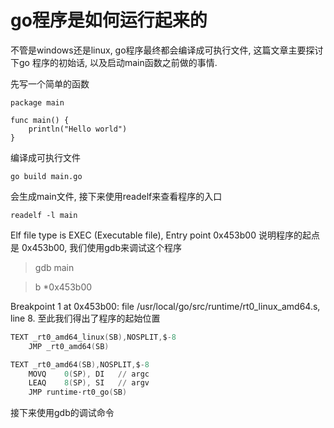 # go程序是如何运行起来的

不管是windows还是linux, go程序最终都会编译成可执行文件, 这篇文章主要探讨下go 程序的初始话, 以及启动main函数之前做的事情.

先写一个简单的函数

```golang
package main

func main() {
	println("Hello world")
}
```

编译成可执行文件

`go build main.go` 

会生成main文件, 接下来使用readelf来查看程序的入口

`readelf -l main`

Elf file type is EXEC (Executable file), Entry point 0x453b00
说明程序的起点是  0x453b00, 我们使用gdb来调试这个程序

> gdb main

> b *0x453b00

Breakpoint 1 at 0x453b00: file /usr/local/go/src/runtime/rt0_linux_amd64.s, line 8.
至此我们得出了程序的起始位置

```s
TEXT _rt0_amd64_linux(SB),NOSPLIT,$-8
	JMP	_rt0_amd64(SB)

TEXT _rt0_amd64(SB),NOSPLIT,$-8
	MOVQ	0(SP), DI	// argc
	LEAQ	8(SP), SI	// argv
	JMP	runtime·rt0_go(SB)
```

接下来使用gdb的调试命令